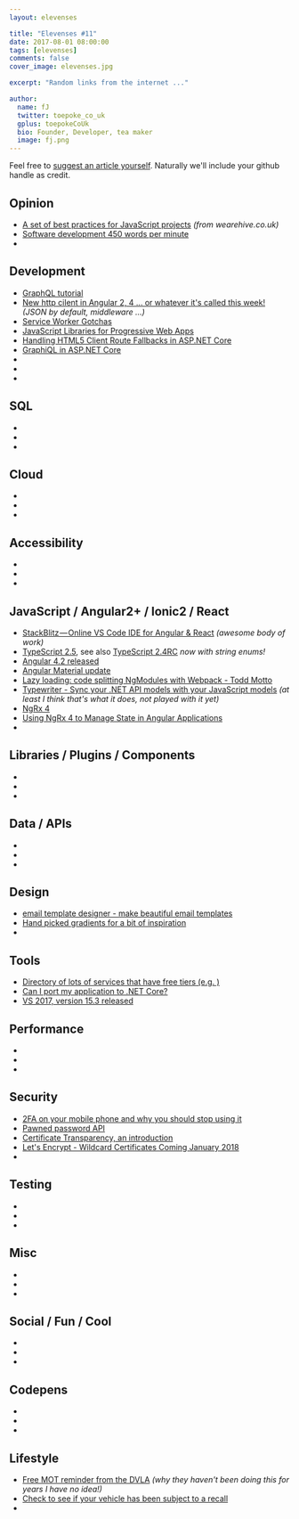 ```yaml
---
layout: elevenses

title: "Elevenses #11"
date: 2017-08-01 08:00:00
tags: [elevenses]
comments: false
cover_image: elevenses.jpg

excerpt: "Random links from the internet ..."

author:
  name: fJ
  twitter: toepoke_co_uk
  gplus: toepokeCoUk
  bio: Founder, Developer, tea maker
  image: fj.png
---
```


Feel free to [suggest an article yourself](https://github.com/toepoke/toepoke.github.io/issues).  Naturally we'll include your github handle as credit.

## Opinion
* [A set of best practices for JavaScript projects](https://github.com/wearehive/project-guidelines) *(from wearehive.co.uk)*
* [Software development 450 words per minute](https://www.vincit.fi/en/blog/software-development-450-words-per-minute)
* []()

## Development
* [GraphQL tutorial](https://www.howtographql.com/basics/1-graphql-is-the-better-rest)
* [New http cilent in Angular 2, 4 ... or whatever it's called this week!](https://netbasal.com/a-taste-from-the-new-angular-http-client-38fcdc6b359b) *(JSON by default, middleware ...)*
* [Service Worker Gotchas](https://labs.kollegorna.se/blog/2017/06/service-worker-gotchas/)
* [JavaScript Libraries for Progressive Web Apps](https://workboxjs.org/)
* [Handling HTML5 Client Route Fallbacks in ASP.NET Core](https://weblog.west-wind.com/posts/2017/Aug/07/Handling-HTML5-Client-Route-Fallbacks-in-ASPNET-Core)
* [GraphiQL in ASP.NET Core](http://josephwoodward.co.uk/2017/08/graphiql-in-asp-net-core)
* []()
* []()
* []()

## SQL
* []()
* []()
* []()

## Cloud
* []()
* []()
* []()

## Accessibility
* []()
* []()
* []()

## JavaScript / Angular2+ / Ionic2 / React
* [StackBlitz — Online VS Code IDE for Angular & React](https://medium.com/@ericsimons/stackblitz-online-vs-code-ide-for-angular-react-7d09348497f4) *(awesome body of work)*
* [TypeScript 2.5](https://blogs.msdn.microsoft.com/typescript/2017/08/31/announcing-typescript-2-5/), see also [TypeScript 2.4RC](https://blogs.msdn.microsoft.com/typescript/2017/06/12/announcing-typescript-2-4-rc/) *now with string enums!*
* [Angular 4.2 released](http://angularjs.blogspot.co.uk/2017/06/angular-42-now-available.html)
* [Angular Material update](http://angularjs.blogspot.co.uk/2017/07/angular-material-status-update.html)
* [Lazy loading: code splitting NgModules with Webpack - Todd Motto](https://toddmotto.com/lazy-loading-angular-code-splitting-webpack)
* [Typewriter - Sync your .NET API models with your JavaScript models](http://frhagn.github.io/Typewriter) *(at least I think that's what it does, not played with it yet)*
* [NgRx 4](https://blog.angular.io/announcing-ngrx-4-87df0eaa2806)
* [Using NgRx 4 to Manage State in Angular Applications](https://blog.nrwl.io/using-ngrx-4-to-manage-state-in-angular-applications-64e7a1f84b7b)
* []()

## Libraries / Plugins / Components
* []()
* []()
* []()

## Data / APIs
* []()
* []()
* []()

## Design
* [email template designer - make beautiful email templates](https://topol.io/)
* [Hand picked gradients for a bit of inspiration](https://webkul.github.io/coolhue/)
* []()

## Tools
* [Directory of lots of services that have free tiers (e.g. )](https://github.com/MrRio/free-for-dev)
* [Can I port my application to .NET Core?](https://icanhasdot.net/)
* [VS 2017, version 15.3 released](https://blogs.msdn.microsoft.com/visualstudio/2017/08/14/visual-studio-2017-version-15-3-released/)

## Performance
* []()
* []()
* []()

## Security
* [2FA on your mobile phone and why you should stop using it](https://nakedsecurity.sophos.com/2017/07/11/two-factor-via-your-mobile-phone-should-you-stop-using-it/)
* [Pawned password API](https://www.troyhunt.com/introducing-306-million-freely-downloadable-pwned-passwords/)
* [Certificate Transparency, an introduction](https://scotthelme.co.uk/certificate-transparency-an-introduction/)
* [Let's Encrypt - Wildcard Certificates Coming January 2018](https://letsencrypt.org/2017/07/06/wildcard-certificates-coming-jan-2018.html)
* []()

## Testing
* []()
* []()
* []()

## Misc
* []()
* []()
* []()

## Social / Fun / Cool
* []()
* []()
* []()

## Codepens
* []()
* []()
* []()

## Lifestyle
* [Free MOT reminder from the DVLA](https://www.reminders.mot-testing.service.gov.uk/) *(why they haven't been doing this for years I have no idea!)*
* [Check to see if your vehicle has been subject to a recall](http://www.dft.gov.uk/vosa/apps/recalls/default.asp)
* []()

